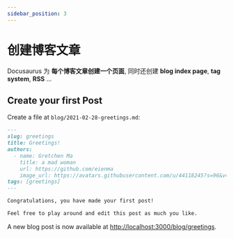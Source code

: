 ```yaml
---
sidebar_position: 3
---
```


# 创建博客文章

Docusaurus 为 **每个博客文章创建一个页面**, 同时还创建 **blog index page**,  **tag system**, **RSS** ...

## Create your first Post

Create a file at `blog/2021-02-28-greetings.md`:

```md title="blog/2021-02-28-greetings.md"
---
slug: greetings
title: Greetings!
authors:
  - name: Gretchen Ma
    title: a mad woman
    url: https://github.com/eienma
    image_url: https://avatars.githubusercontent.com/u/44118245?s=96&v=4
tags: [greetings]
---

Congratulations, you have made your first post!

Feel free to play around and edit this post as much you like.
```

A new blog post is now available at [http://localhost:3000/blog/greetings](http://localhost:3000/blog/greetings).
